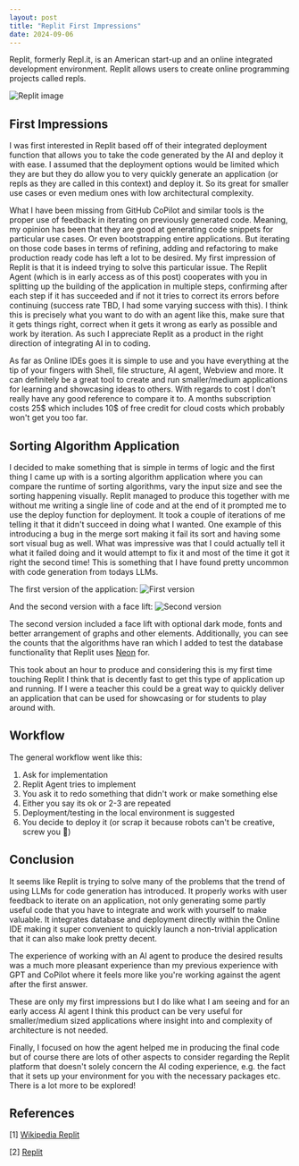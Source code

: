 ```yaml
---
layout: post
title: "Replit First Impressions"
date: 2024-09-06
---
```


Replit, formerly Repl.it, is an American start-up and an online integrated development environment. Replit allows users to create online programming projects called repls.

![Replit image](/assets/img/replit/replit.webp)

## First Impressions

I was first interested in Replit based off of their integrated deployment function that allows you to take the code generated by the AI and deploy it with ease. I assumed that the deployment options would be limited which they are but they do allow you to very quickly generate an application (or repls as they are called in this context) and deploy it. So its great for smaller use cases or even medium ones with low architectural complexity.

What I have been missing from GitHub CoPilot and similar tools is the proper use of feedback in iterating on previously generated code. Meaning, my opinion has been that they are good at generating code snippets for particular use cases. Or even bootstrapping entire applications. But iterating on those code bases in terms of refining, adding and refactoring to make production ready code has left a lot to be desired. My first impression of Replit is that it is indeed trying to solve this particular issue. The Replit Agent (which is in early access as of this post) cooperates with you in splitting up the building of the application in multiple steps, confirming after each step if it has succeeded and if not it tries to correct its errors before continuing (success rate TBD, I had some varying success with this). I think this is precisely what you want to do with an agent like this, make sure that it gets things right, correct when it gets it wrong as early as possible and work by iteration. As such I appreciate Replit as a product in the right direction of integrating AI in to coding.

As far as Online IDEs goes it is simple to use and you have everything at the tip of your fingers with Shell, file structure, AI agent, Webview and more. It can definitely be a great tool to create and run smaller/medium applications for learning and showcasing ideas to others. With regards to cost I don't really have any good reference to compare it to. A months subscription costs 25$ which includes 10$ of free credit for cloud costs which probably won't get you too far.

## Sorting Algorithm Application

I decided to make something that is simple in terms of logic and the first thing I came up with is a sorting algorithm application where you can compare the runtime of sorting algorithms, vary the input size and see the sorting happening visually. Replit managed to produce this together with me without me writing a single line of code and at the end of it prompted me to use the deploy function for deployment. It took a couple of iterations of me telling it that it didn't succeed in doing what I wanted. One example of this introducing a bug in the merge sort making it fail its sort and having some sort visual bug as well. What was impressive was that I could actually tell it what it failed doing and it would attempt to fix it and most of the time it got it right the second time! This is something that I have found pretty uncommon with code generation from todays LLMs.

The first version of the application:
![First version](/assets/img/replit/v1.png)

And the second version with a face lift:
![Second version](/assets/img/replit/v2.png)

The second version included a face lift with optional dark mode, fonts and better arrangement of graphs and other elements. Additionally, you can see the counts that the algorithms have ran which I added to test the database functionality that Replit uses [Neon](https://neon.tech/) for.

This took about an hour to produce and considering this is my first time touching Replit I think that is decently fast to get this type of application up and running. If I were a teacher this could be a great way to quickly deliver an application that can be used for showcasing or for students to play around with.

## Workflow

The general workflow went like this:

1. Ask for implementation
2. Replit Agent tries to implement
3. You ask it to redo something that didn't work or make something else
4. Either you say its ok or 2-3 are repeated
5. Deployment/testing in the local environment is suggested
6. You decide to deploy it (or scrap it because robots can't be creative, screw you 🤖)

## Conclusion

It seems like Replit is trying to solve many of the problems that the trend of using LLMs for code generation has introduced. It properly works with user feedback to iterate on an application, not only generating some partly useful code that you have to integrate and work with yourself to make valuable. It integrates database and deployment directly within the Online IDE making it super convenient to quickly launch a non-trivial application that it can also make look pretty decent.

The experience of working with an AI agent to produce the desired results was a much more pleasant experience than my previous experience with GPT and CoPilot where it feels more like you're working against the agent after the first answer.

These are only my first impressions but I do like what I am seeing and for an early access AI agent I think this product can be very useful for smaller/medium sized applications where insight into and complexity of architecture is not needed.

Finally, I focused on how the agent helped me in producing the final code but of course there are lots of other aspects to consider regarding the Replit platform that doesn't solely concern the AI coding experience, e.g. the fact that it sets up your environment for you with the necessary packages etc. There is a lot more to be explored!

## References

[1] [Wikipedia Replit](https://en.wikipedia.org/wiki/Replit)

[2] [Replit](https://replit.com/~)
